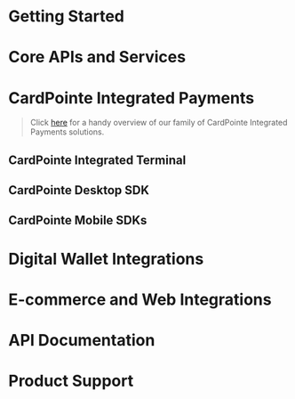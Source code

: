 <!-- type: row -->

<!-- type: card
description: Our Developer Guides provide detailed information and best practices for integrating our APIs and payment solutions. Select a topic below to get started.
-->

<!-- type: row-end -->

# Getting Started

<!-- type: row -->

<!-- type: card
title: Integration Process Overview
description: Provides a high-level overview of the integration and workflow
link: ?path=/docs/documentation/IntegrationProcessOverview.md
-->

<!-- type: row-end -->

<!-- type: row -->

<!-- type: card
title: API Basics and Best Practices
description: Provides helpful information and important best practices to help you get the most of your integration
link: ?path=/docs/documentation/APIBasicsAndBestPractices.md
-->

<!-- type: card
title: API Connectivity Guide
description: Provides an overview of our APIs and services and how your integrated solution connects to them
link: ?path=/docs/documentation/APIConnectivityGuide.md
-->

<!-- type: row-end -->

<!-- type: row -->

<!-- type: card
title: E-Commerce Payments Overview
description: Provides an overview of e-commerce payments and the CardPointe products and solutions you can use to accept them
link: ?path=/docs/documentation/E-CommercePayments.md
-->

<!-- type: row-end -->

# Core APIs and Services

<!-- type: row -->

<!-- type: card
title: CardSecure Developer Guides
description: Provides best practices and supplemental information for developers integrating the CardSecure API
link: ?path=/docs/documentation/CardSecure.md
-->

<!-- type: card
title: CoPilot API Developer Guides
description: Provides best practices and supplemental information for developers integrating the CoPilot API
link: ?path=/docs/documentation/CoPilotDeveloperGuides.md
-->

<!-- type: row-end -->

<!-- type: row -->

<!-- type: card
title: CardPointe Gateway Developer Guides
description: Provides best practices and supplemental information for developers integrating the CardPointe Gateway API
link: ?path=docs/documentation/CardPointeGatewayDeveloperGuides.md
-->

<!-- type: row-end -->

# CardPointe Integrated Payments

<!-- theme: warning -->
> Click [here](https://cardconnect.com/cardpointe-integrated-payments/developer-docs) for a handy overview of our family of CardPointe Integrated Payments solutions.

## CardPointe Integrated Terminal

<!-- type: row -->

<!-- type: card
title: CardPointe Integrated Terminal Developer Guides
description: Provides best practices and supplemental information for developers integrating the Terminal API with your point-of-sale application
link: ?path=/docs/documentation/CardPointeIntegratedTerminalDeveloperGuides.md
-->

<!-- type: card
title: CardPointe Integrated Terminal Developer Guide for Clover Terminals
description: Provides specific details for integrating Clover terminals with a new or existing CardPointe Integrated Terminal solution
link: ?path=/docs/documentation/CardPointeIntegratedTerminalDeveloperGuideforCloverTerminals.md
-->

<!-- type: row-end -->

## CardPointe Desktop SDK

<!-- type: row -->

<!-- type: card
title: CardPointe Desktop SDK Developer Guide
description: Provides information for integrating EMV and MSR payment card tokenization using a P2PE desktop card reader
link: ?path=docs/documentation/CardPointeDesktopSDKDeveloperGuide.md
-->

<!-- type: row-end -->

## CardPointe Mobile SDKs

<!-- type: row -->

<!-- type: card
title: CardPointe Mobile SDKs
description: Provides an overview of the CardPointe Mobile SDKs solution for integrating secure payments in your mobile app
link: ?path=docs/documentation/CardPointeMobileSDKs.md
-->

<!-- type: row-end -->

<!-- type: row -->

<!-- type: card
title: CardPointe Mobile Android SDK Developer Guide
description: Provides information for integrating the CardPointe Mobile SDK with your Android app
link: ?path=/docs/documentation/CardPointeMobileAndroidSDKDeveloperGuide.md
-->

<!-- type: card
title: CardPointe Mobile iOS SDK Developer Guide
description: Provides information for integrating the CardPointe Mobile SDK with your iOS app
link: ?path=/docs/documentation/CardPointeMobileiOSSDKDeveloperGuide.md
-->

<!-- type: row-end -->

# Digital Wallet Integrations

<!-- type: row -->

<!-- type: card
title: Apple Pay Developer Guide
description: Provides information for integrating Apple Pay acceptance with your iOS or web application, using CardSecure and the CardPointe Gateway
link: ?path=/docs/documentation/ApplePayDeveloperGuide.md
-->

<!-- type: card
title: Google Pay Developer Guides
description: Provides information for integrating Apple Pay acceptance with your Android App using CardSecure and the CardPointe Gateway
link: ?path=/docs/documentation/GooglePayDeveloperGuides.md
-->

<!-- type: row-end -->

# E-commerce and Web Integrations

<!-- type: row -->

<!-- type: card
title: Hosted iFrame Tokenizer Developer Guide
description: Provides information for integrating the Hosted iFrame Tokenizer with your website or application to securely capture and tokenize payment information
link: ?path=/docs/documentation/HostediFrameTokenizer.md
-->

<!-- type: card
title: Hosted Payment Page (HPP) Developer Guide
description: Provides information for integrating the CardPointe HPP with your website or application to quickly and securely accept payments
link: ?path=/docs/documentation/HostedPaymentPageDeveloperGuide.md
-->

<!-- type: row-end -->

# API Documentation

<!-- type: row -->

<!-- type: card
title: API Documentation
description: Visit the Developer Center for complete API reference documentation
-->

<!-- type: row-end -->

# Product Support

<!-- type: row -->

<!-- type: card
title: Support Center
description: Visit the Support Center for product support documentation and CardPointe support team contact information
-->

<!-- type: row-end -->

